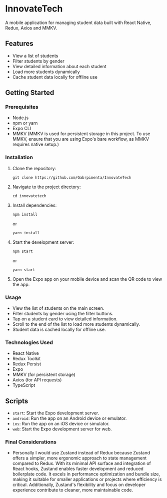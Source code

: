 # InnovateTech

A mobile application for managing student data built with React Native, Redux, Axios and MMKV.

## Features

- View a list of students
- Filter students by gender
- View detailed information about each student
- Load more students dynamically
- Cache student data locally for offline use

## Getting Started

### Prerequisites

- Node.js
- npm or yarn
- Expo CLI
- MMKV (MMKV is used for persistent storage in this project. To use MMKV, ensure that you are using Expo's bare workflow, as MMKV requires native setup.)

### Installation

1.  Clone the repository:

    `git clone https://github.com/Gabrpimenta/InnovateTech`

2.  Navigate to the project directory:

    `cd innovatetech`

3.  Install dependencies:

    `npm install`

    or

    `yarn install`

4.  Start the development server:

    `npm start`

    or

    `yarn start`

5.  Open the Expo app on your mobile device and scan the QR code to view the app.

### Usage

- View the list of students on the main screen.
- Filter students by gender using the filter buttons.
- Tap on a student card to view detailed information.
- Scroll to the end of the list to load more students dynamically.
- Student data is cached locally for offline use.

### Technologies Used

- React Native
- Redux Toolkit
- Redux Persist
- Expo
- MMKV (for persistent storage)
- Axios (for API requests)
- TypeScript

## Scripts

- `start`: Start the Expo development server.
- `android`: Run the app on an Android device or emulator.
- `ios`: Run the app on an iOS device or simulator.
- `web`: Start the Expo development server for web.

### Final Considerations

- Personally I would use Zustand instead of Redux because Zustand offers a simpler, more ergonomic approach to state management compared to Redux. With its minimal API surface and integration of React hooks, Zustand enables faster development and reduced boilerplate code. It excels in performance optimization and bundle size, making it suitable for smaller applications or projects where efficiency is critical. Additionally, Zustand's flexibility and focus on developer experience contribute to cleaner, more maintainable code.
